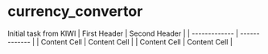 # currency_convertor
Initial task from KIWI
| First Header  | Second Header |
| ------------- | ------------- |
| Content Cell  | Content Cell  |
| Content Cell  | Content Cell  |
